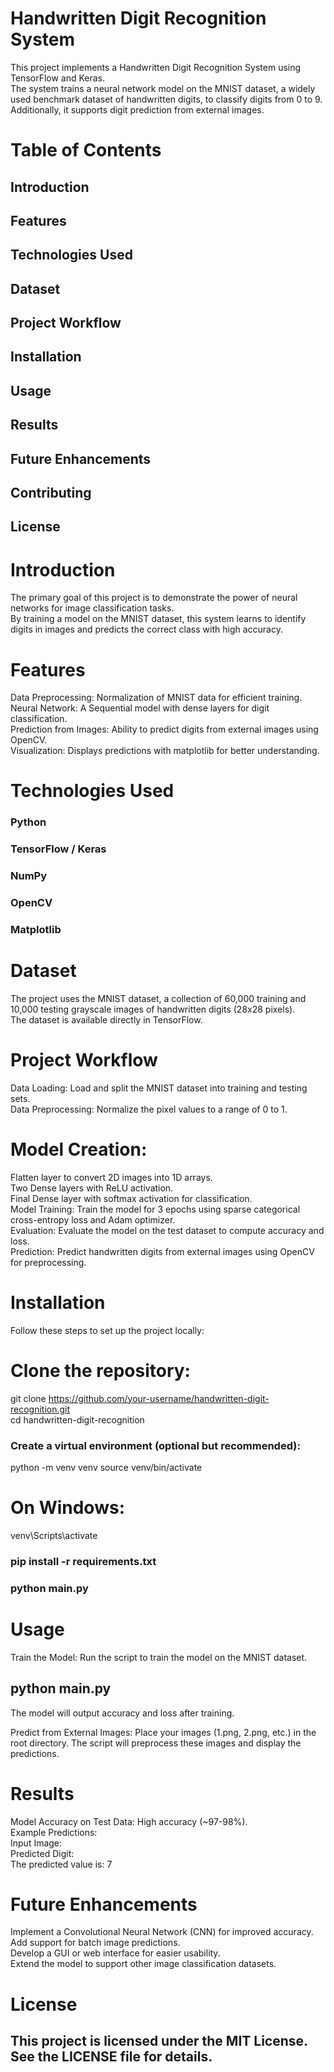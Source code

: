 # Handwritten Digit Recognition System

This project implements a Handwritten Digit Recognition System using TensorFlow and Keras. <br> The system trains a neural network model on the MNIST dataset, a widely used benchmark dataset of handwritten digits, to classify digits from 0 to 9. Additionally, it supports digit prediction from external images.

# Table of Contents
## Introduction <br>
## Features <br>
## Technologies Used <br>
## Dataset <br>
## Project Workflow <br>
## Installation <br>
## Usage <br>
## Results <br>
## Future Enhancements <br>
## Contributing <br>
## License <br>

# Introduction
The primary goal of this project is to demonstrate the power of neural networks for image classification tasks. <br>
By training a model on the MNIST dataset, this system learns to identify digits in images and predicts the correct class with high accuracy.

# Features
Data Preprocessing: Normalization of MNIST data for efficient training. <br>
Neural Network: A Sequential model with dense layers for digit classification. <br>
Prediction from Images: Ability to predict digits from external images using OpenCV. <br>
Visualization: Displays predictions with matplotlib for better understanding. <br>

# Technologies Used
### Python <br>
### TensorFlow / Keras <br>
### NumPy <br>
### OpenCV <br>
### Matplotlib <br>

# Dataset
The project uses the MNIST dataset, a collection of 60,000 training and 10,000 testing grayscale images of handwritten digits (28x28 pixels).<br>
The dataset is available directly in TensorFlow.

# Project Workflow
Data Loading: Load and split the MNIST dataset into training and testing sets. <br>
Data Preprocessing: Normalize the pixel values to a range of 0 to 1. <br>

# Model Creation:
Flatten layer to convert 2D images into 1D arrays. <br>
Two Dense layers with ReLU activation. <br>
Final Dense layer with softmax activation for classification. <br>
Model Training: Train the model for 3 epochs using sparse categorical cross-entropy loss and Adam optimizer. <br>
Evaluation: Evaluate the model on the test dataset to compute accuracy and loss. <br>
Prediction: Predict handwritten digits from external images using OpenCV for preprocessing. <br>

# Installation
Follow these steps to set up the project locally:

# Clone the repository:
git clone https://github.com/your-username/handwritten-digit-recognition.git <br>
cd handwritten-digit-recognition <br>

### Create a virtual environment (optional but recommended):
python -m venv venv
source venv/bin/activate <br>
# On Windows: <br>
venv\Scripts\activate <br>

### pip install -r requirements.txt <br>

### python main.py

# Usage
Train the Model: Run the script to train the model on the MNIST dataset.<br>
## python main.py
The model will output accuracy and loss after training. <br>

Predict from External Images: Place your images (1.png, 2.png, etc.) in the root directory. The script will preprocess these images and display the predictions.

# Results
Model Accuracy on Test Data: High accuracy (~97-98%). <br>
Example Predictions: <br>
Input Image: <br>
Predicted Digit: <br>
The predicted value is: 7 <br>

# Future Enhancements
Implement a Convolutional Neural Network (CNN) for improved accuracy. <br>
Add support for batch image predictions. <br>
Develop a GUI or web interface for easier usability. <br>
Extend the model to support other image classification datasets. <br>


# License
## This project is licensed under the MIT License. See the LICENSE file for details.

